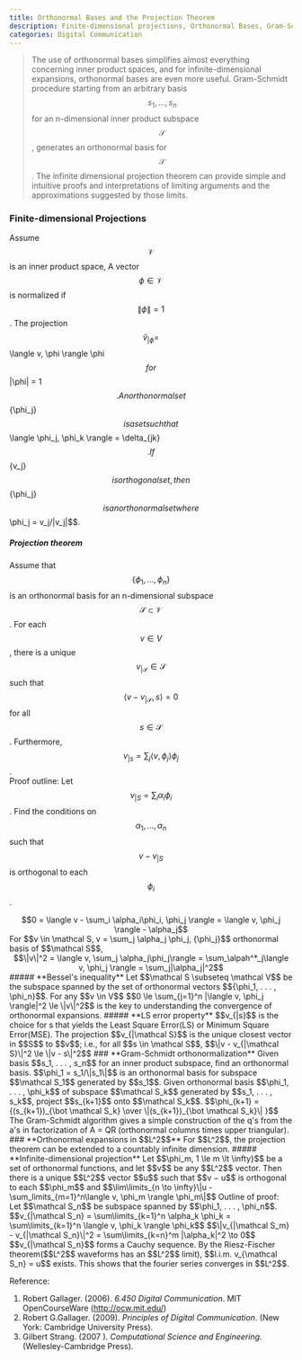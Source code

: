 ```yaml
---
title: Orthonormal Bases and the Projection Theorem
description: Finite-dimensional projections, Orthonormal Bases, Gram-Schmidt orthonormalization, Orthonormal expansions in L2
categories: Digital Communication
---
```


> The use of orthonormal bases simplifies almost everything concerning inner product spaces, and for infinite-dimensional expansions, orthonormal bases are even more useful. Gram-Schmidt procedure starting from an arbitrary basis $${s_1, . . . , s_n}$$ for an n-dimensional inner product subspace $$\mathcal S$$, generates an orthonormal basis for $$\mathcal S$$. The infinite dimensional projection theorem can provide simple and intuitive proofs and interpretations of limiting arguments and the approximations suggested by those limits.
  
### **Finite-dimensional Projections**  
Assume $$\mathcal V$$ is an inner product space, A vector $$\phi \in \mathcal V$$ is normalized if $$\|\phi\| = 1$$.
The projection $$\hat v_{|\phi} = $$\langle v, \phi \rangle \phi$$ for $$\|\phi\| = 1$$.   
An orthonormal set $$\{\phi_j\}$$ is a set such that $$\langle \phi_j, \phi_k \rangle = \delta_{jk}$$.   
If $$\{v_j\}$$ is orthogonal set, then $$\{\phi_j\}$$ is an orthonormal set where $$\phi_j = v_j/\|v_j\|$$.  
##### **Projection theorem**  
Assume that $$\{\phi_1, . . . , \phi_n\}$$ is an orthonormal basis for an n-dimensional subspace $$\mathcal S \subset \mathcal V$$. For each $$v \in V$$, there is a unique $$v_{| \mathcal S} \in \mathcal S$$ such that $$\langle v - v_{| \mathcal S}, s \rangle = 0$$ for all $$s \in \mathcal S$$. Furthermore, $$v_{|s} = \sum_j \langle v, \phi_j \rangle \phi_j$$.   
Proof outline:  Let $$v_{|S} = \sum_i \alpha_i\phi_i$$. Find the conditions on $$\alpha_1, . . . , \alpha_n$$ such that $$v − v_{|S}$$ is orthogonal to each $$\phi_i$$.  
<center>$$0 = \langle v - \sum_i \alpha_i\phi_i, \phi_j \rangle = \langle v, \phi_j \rangle - \alpha_j$$</center>
For $$v \in \mathcal S, v = \sum_j \alpha_j \phi_j, {\phi_j}$$ orthonormal basis of $$\mathcal S$$,  
<center>$$\|v\|^2 = \langle v, \sum_j \alpha_j\phi_j\rangle = \sum_\alpah^*_j\langle v, \phi_j \rangle = \sum_j|\alpha_j|^2$$</center>
##### **Bessel's inequality**  
Let $$\mathcal S \subseteq \mathcal V$$ be the subspace spanned by the set of orthonormal vectors $${\phi_1, . . . , \phi_n}$$. For any $$v \in V$$
<centre>$$0 \le \sum_{j=1}^n |\langle v, \phi_j \rangle|^2 \le \|v\|^2$$</center>
is the key to understanding the convergence of orthonormal expansions.
##### **LS error property**  
$$v_{|s}$$ is the choice for s that yields the Least Square Error(LS) or Minimum Square Error(MSE).   
The projection $$v_{|\mathcal S}$$ is the unique closest vector in $$S$$ to $$v$$; i.e., for all $$s \in \mathcal S$$,  
<centre>$$\|v - v_{|\mathcal S}\|^2 \le \|v - s\|^2$$</center>
### **Gram-Schmidt orthonormalization**  
Given basis $$s_1, . . . , s_n$$ for an inner product subspace, find an orthonormal basis.  
$$\phi_1 = s_1/\|s_1\|$$ is an orthonormal basis for subspace $$\mathcal S_1$$ generated by $$s_1$$.  
Given orthonormal basis $$\phi_1, . . . , \phi_k$$ of subspace $$\mathcal S_k$$ generated by $$s_1, . . . , s_k$$, project $$s_{k+1}$$ onto $$\mathcal S_k$$.   
<centre>$$\phi_{k+1} = {(s_{k+1})_{\bot \mathcal S_k} \over \|(s_{k+1})_{\bot \mathcal S_k}\| }$$</center>
The Gram-Schmidt algorithm gives a simple construction of the q's from the a's in factorization of A = QR (orthonormal columns times upper triangular).  
### **Orthonormal expansions in $$L^2$$**  
For $$L^2$$, the projection theorem can be extended to a countably infinite dimension.
##### **Infinite-dimensional projection**  
Let $$\phi_m, 1 \le m \lt \infty}$$ be a set of orthonormal functions, and let $$v$$ be any $$L^2$$ vector. Then there is a unique $$L^2$$ vector $$u$$ such that $$v − u$$ is orthogonal to each $$\phi_m$$ and
<centre>$$\lim\limits_{n \to \infty}\|u - \sum_limits_{m=1}^n\langle v, \phi_m \rangle \phi_m\|$$</center>
Outline of proof: Let $$\mathcal S_n$$ be subspace spanned by $$\phi_1, . . . , \phi_n$$.  
<centre>$$v_{|\mathcal S_n} = \sum\limits_{k=1}^n \alpha_k \phi_k = \sum\limits_{k=1}^n \langle v, \phi_k \rangle \phi_k$$</centre>
<centre>$$\|v_{|\mathcal S_m} - v_{|\mathcal S_n}\|^2 = \sum\limits_{k=n}^m |\alpha_k|^2 \to 0$$</centre> 
$$v_{|\mathcal S_n}$$ forms a Cauchy sequence. By the Riesz-Fischer theorem($$L^2$$ waveforms has an $$L^2$$ limit), $$l.i.m. v_{\mathcal S_n} = u$$ exists.   
This shows that the fourier series converges in $$L^2$$.

Reference:  
1. Robert Gallager. (2006). *6.450 Digital Communication*. MIT OpenCourseWare (http://ocw.mit.edu/)
2. Robert G.Gallager. (2009). *Principles of Digital Communication*. (New York: Cambridge University Press).  
3. Gilbert Strang. (2007 ). *Computational Science and Engineering*. (Wellesley-Cambridge Press).
